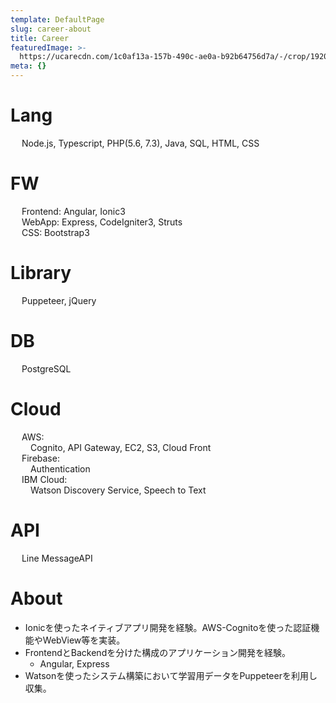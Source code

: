 ```yaml
---
template: DefaultPage
slug: career-about
title: Career
featuredImage: >-
  https://ucarecdn.com/1c0af13a-157b-490c-ae0a-b92b64756d7a/-/crop/1920x789/0,231/-/preview/
meta: {}
---
```

# Lang

&emsp; Node.js, Typescript, PHP(5.6, 7.3), Java, SQL, HTML, CSS

# FW

&emsp; Frontend: Angular, Ionic3  
&emsp; WebApp: Express, CodeIgniter3, Struts  
&emsp; CSS: Bootstrap3

# Library

&emsp; Puppeteer, jQuery

# DB

&emsp; PostgreSQL

# Cloud

&emsp; AWS:  
&emsp;&emsp; Cognito, API Gateway, EC2, S3, Cloud Front  
&emsp; Firebase:  
&emsp;&emsp; Authentication  
&emsp; IBM Cloud:  
&emsp;&emsp; Watson Discovery Service, Speech to Text

# API

&emsp; Line MessageAPI

# About

* Ionicを使ったネイティブアプリ開発を経験。AWS-Cognitoを使った認証機能やWebView等を実装。
* FrontendとBackendを分けた構成のアプリケーション開発を経験。
  * Angular, Express
* Watsonを使ったシステム構築において学習用データをPuppeteerを利用し収集。
